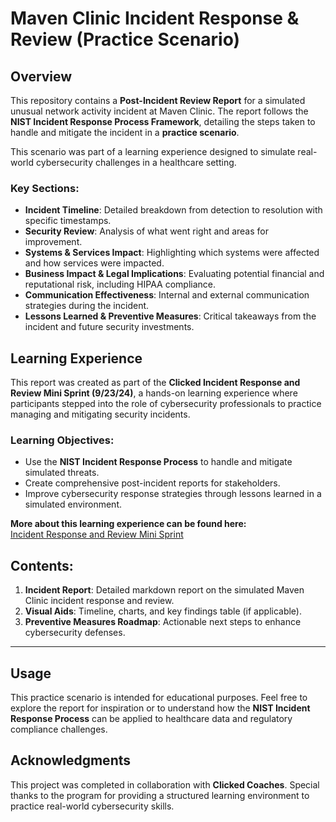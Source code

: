 # Maven Clinic Incident Response & Review (Practice Scenario)

## Overview

This repository contains a **Post-Incident Review Report** for a simulated unusual network activity incident at Maven Clinic. The report follows the **NIST Incident Response Process Framework**, detailing the steps taken to handle and mitigate the incident in a **practice scenario**.

This scenario was part of a learning experience designed to simulate real-world cybersecurity challenges in a healthcare setting.

### Key Sections:

- **Incident Timeline**: Detailed breakdown from detection to resolution with specific timestamps.
- **Security Review**: Analysis of what went right and areas for improvement.
- **Systems & Services Impact**: Highlighting which systems were affected and how services were impacted.
- **Business Impact & Legal Implications**: Evaluating potential financial and reputational risk, including HIPAA compliance.
- **Communication Effectiveness**: Internal and external communication strategies during the incident.
- **Lessons Learned & Preventive Measures**: Critical takeaways from the incident and future security investments.

## Learning Experience

This report was created as part of the **Clicked Incident Response and Review Mini Sprint (9/23/24)**, a hands-on learning experience where participants stepped into the role of cybersecurity professionals to practice managing and mitigating security incidents.

### Learning Objectives:
- Use the **NIST Incident Response Process** to handle and mitigate simulated threats.
- Create comprehensive post-incident reports for stakeholders.
- Improve cybersecurity response strategies through lessons learned in a simulated environment.

**More about this learning experience can be found here:**  
[Incident Response and Review Mini Sprint](https://www.clicked.com/learning-experience-page/incident-response-and-review-mini-sprint-9-23-24)

## Contents:

1. **Incident Report**: Detailed markdown report on the simulated Maven Clinic incident response and review.
2. **Visual Aids**: Timeline, charts, and key findings table (if applicable).
3. **Preventive Measures Roadmap**: Actionable next steps to enhance cybersecurity defenses.

---

## Usage

This practice scenario is intended for educational purposes. Feel free to explore the report for inspiration or to understand how the **NIST Incident Response Process** can be applied to healthcare data and regulatory compliance challenges.

## Acknowledgments

This project was completed in collaboration with **Clicked Coaches**. Special thanks to the program for providing a structured learning environment to practice real-world cybersecurity skills.

